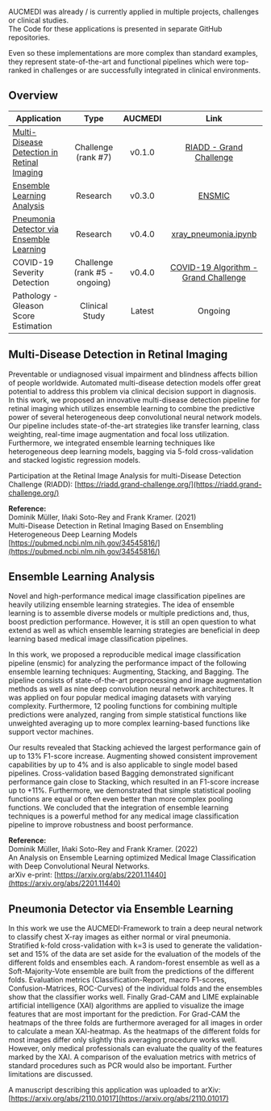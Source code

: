 AUCMEDI was already / is currently applied in multiple projects, challenges or clinical studies.  
The Code for these applications is presented in separate GitHub repositories.

Even so these implementations are more complex than standard examples, they represent state-of-the-art and functional pipelines which were top-ranked in challenges or are successfully integrated in clinical environments.

## Overview

| Application | Type   | AUCMEDI  | Link   |
|-------------|:------:|:--------:|:------:|
| [Multi-Disease Detection in Retinal Imaging](#RIADD) | Challenge (rank #7) | v0.1.0 | [RIADD - Grand Challenge](https://github.com/frankkramer-lab/riadd.aucmedi) |
| [Ensemble Learning Analysis](#ENSMIC) | Research | v0.3.0 | [ENSMIC](https://github.com/frankkramer-lab/ensmic) |
| [Pneumonia Detector via Ensemble Learning](#Pneumonia) | Research | v0.4.0 | [xray_pneumonia.ipynb](https://github.com/frankkramer-lab/aucmedi/blob/master/examples/applications/xray_pneumonia.ipynb) |
| COVID-19 Severity Detection | Challenge (rank #5 - ongoing) | v0.4.0 | [COVID-19 Algorithm - Grand Challenge](https://grand-challenge.org/algorithms/stoic2021-covid-19-lung-ct-scans-team-augsburg) |
| Pathology - Gleason Score Estimation | Clinical Study | Latest | Ongoing |


## <a name="RIADD"></a>Multi-Disease Detection in Retinal Imaging

Preventable or undiagnosed visual impairment and blindness affects billion of people worldwide. Automated multi-disease detection models offer great potential to address this problem via clinical decision support in diagnosis. In this work, we proposed an innovative multi-disease detection pipeline for retinal imaging which utilizes ensemble learning to combine the predictive power of several heterogeneous deep convolutional neural network models. Our pipeline includes state-of-the-art strategies like transfer learning, class weighting, real-time image augmentation and focal loss utilization. Furthermore, we integrated ensemble learning techniques like heterogeneous deep learning models, bagging via 5-fold cross-validation and stacked logistic regression models.

Participation at the Retinal Image Analysis for multi-Disease Detection Challenge (RIADD):
[https://riadd.grand-challenge.org/](https://riadd.grand-challenge.org/)

**Reference:**  
Dominik Müller, Iñaki Soto-Rey and Frank Kramer. (2021)  
Multi-Disease Detection in Retinal Imaging Based on Ensembling Heterogeneous Deep Learning Models  
[https://pubmed.ncbi.nlm.nih.gov/34545816/](https://pubmed.ncbi.nlm.nih.gov/34545816/)

## <a name="ENSMIC"></a>Ensemble Learning Analysis

Novel and high-performance medical image classification pipelines are heavily utilizing ensemble learning strategies. The idea of ensemble learning is to assemble diverse models or multiple predictions and, thus, boost prediction performance. However, it is still an open question to what extend as well as which ensemble learning strategies are beneficial in deep learning based medical image classification pipelines.

In this work, we proposed a reproducible medical image classification pipeline (ensmic) for analyzing the performance impact of the following ensemble learning techniques: Augmenting, Stacking, and Bagging. The pipeline consists of state-of-the-art preprocessing and image augmentation methods as well as nine deep convolution neural network architectures. It was applied on four popular medical imaging datasets with varying complexity. Furthermore, 12 pooling functions for combining multiple predictions were analyzed, ranging from simple statistical functions like unweighted averaging up to more complex learning-based functions like support vector machines.

Our results revealed that Stacking achieved the largest performance gain of up to 13% F1-score increase. Augmenting showed consistent improvement capabilities by up to 4% and is also applicable to single model based pipelines. Cross-validation based Bagging demonstrated significant performance gain close to Stacking, which resulted in an F1-score increase up to +11%. Furthermore, we demonstrated that simple statistical pooling functions are equal or often even better than more complex pooling functions. We concluded that the integration of ensemble learning techniques is a powerful method for any medical image classification pipeline to improve robustness and boost performance.

**Reference:**  
Dominik Müller, Iñaki Soto-Rey and Frank Kramer. (2022)  
An Analysis on Ensemble Learning optimized Medical Image Classification with Deep Convolutional Neural Networks.  
arXiv e-print: [https://arxiv.org/abs/2201.11440](https://arxiv.org/abs/2201.11440)

## <a name="Pneumonia"></a>Pneumonia Detector via Ensemble Learning

In this work we use the AUCMEDI-Framework to train a deep neural network to classify chest X-ray images as either normal or viral pneumonia. Stratified k-fold cross-validation with k=3 is used to generate the validation-set and 15% of the data are set aside for the evaluation of the models of the different folds and ensembles each. A random-forest ensemble as well as a Soft-Majority-Vote ensemble are built from the predictions of the different folds. Evaluation metrics (Classification-Report, macro F1-scores, Confusion-Matrices, ROC-Curves) of the individual folds and the ensembles show that the classifier works well. Finally Grad-CAM and LIME explainable artificial intelligence (XAI) algorithms are applied to visualize the image features that are most important for the prediction. For Grad-CAM the heatmaps of the three folds are furthermore averaged for all images in order to calculate a mean XAI-heatmap. As the heatmaps of the different folds for most images differ only slightly this averaging procedure works well. However, only medical professionals can evaluate the quality of the features marked by the XAI. A comparison of the evaluation metrics with metrics of standard procedures such as PCR would also be important. Further limitations are discussed.

A manuscript describing this application was uploaded to arXiv:  
[https://arxiv.org/abs/2110.01017](https://arxiv.org/abs/2110.01017)
